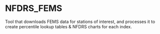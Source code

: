 # NFDRS_FEMS

Tool that downloads FEMS data for stations of interest, and processes it to create percentile lookup tables & NFDRS charts for each index.
